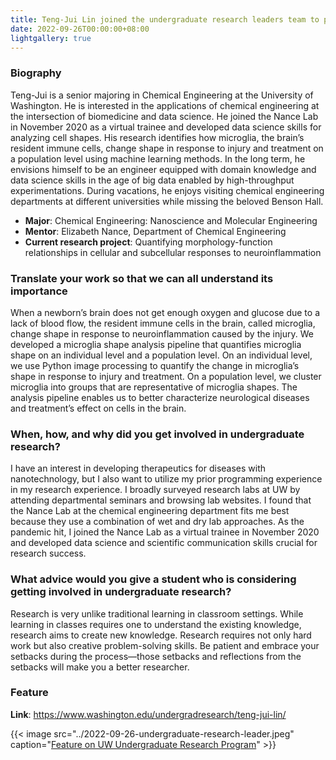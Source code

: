 ```yaml
---
title: Teng-Jui Lin joined the undergraduate research leaders team to promote undergraduate research across the campus.
date: 2022-09-26T00:00:00+08:00
lightgallery: true
---
```


### Biography

Teng-Jui is a senior majoring in Chemical Engineering at the University of Washington. He is interested in the applications of chemical engineering at the intersection of biomedicine and data science. He joined the Nance Lab in November 2020 as a virtual trainee and developed data science skills for analyzing cell shapes. His research identifies how microglia, the brain’s resident immune cells, change shape in response to injury and treatment on a population level using machine learning methods. In the long term, he envisions himself to be an engineer equipped with domain knowledge and data science skills in the age of big data enabled by high-throughput experimentations. During vacations, he enjoys visiting chemical engineering departments at different universities while missing the beloved Benson Hall.

- **Major**: Chemical Engineering: Nanoscience and Molecular Engineering
- **Mentor**: Elizabeth Nance, Department of Chemical Engineering
- **Current research project**: Quantifying morphology-function relationships in cellular and subcellular responses to neuroinflammation

### Translate your work so that we can all understand its importance

When a newborn’s brain does not get enough oxygen and glucose due to a lack of blood flow, the resident immune cells in the brain, called microglia, change shape in response to neuroinflammation caused by the injury. We developed a microglia shape analysis pipeline that quantifies microglia shape on an individual level and a population level. On an individual level, we use Python image processing to quantify the change in microglia’s shape in response to injury and treatment. On a population level, we cluster microglia into groups that are representative of microglia shapes. The analysis pipeline enables us to better characterize neurological diseases and treatment’s effect on cells in the brain.

### When, how, and why did you get involved in undergraduate research?

I have an interest in developing therapeutics for diseases with nanotechnology, but I also want to utilize my prior programming experience in my research experience. I broadly surveyed research labs at UW by attending departmental seminars and browsing lab websites. I found that the Nance Lab at the chemical engineering department fits me best because they use a combination of wet and dry lab approaches. As the pandemic hit, I joined the Nance Lab as a virtual trainee in November 2020 and developed data science and scientific communication skills crucial for research success.

### What advice would you give a student who is considering getting involved in undergraduate research?

Research is very unlike traditional learning in classroom settings. While learning in classes requires one to understand the existing knowledge, research aims to create new knowledge. Research requires not only hard work but also creative problem-solving skills. Be patient and embrace your setbacks during the process—those setbacks and reflections from the setbacks will make you a better researcher.

### Feature

**Link**: https://www.washington.edu/undergradresearch/teng-jui-lin/

{{< image src="../2022-09-26-undergraduate-research-leader.jpeg" caption="[Feature on UW Undergraduate Research Program](https://www.washington.edu/undergradresearch/teng-jui-lin/)" >}}
